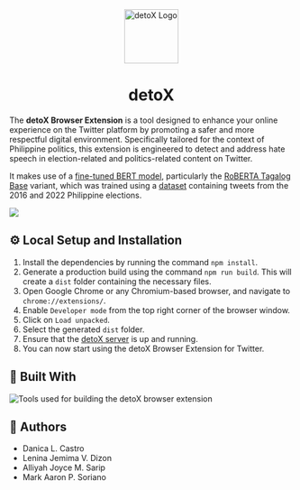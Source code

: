 <div align="center">
  <img width="96" alt="detoX Logo" src="https://github.com/alliyah95/detoX/assets/74038500/cbad609a-f536-4831-919e-e6d143ed3c58">

# detoX

</div>

The **detoX Browser Extension** is a tool designed to enhance your online experience on the Twitter platform by promoting a safer and more respectful digital environment. Specifically tailored for the context of Philippine politics, this extension is engineered to detect and address hate speech in election-related and politics-related content on Twitter.

It makes use of a [fine-tuned BERT model](https://huggingface.co/mapsoriano/roberta-tagalog-base-philippine-elections-2016-2022-hate-speech), particularly the [RoBERTA Tagalog Base](https://huggingface.co/jcblaise/roberta-tagalog-base) variant, which was trained using a [dataset](https://huggingface.co/datasets/mapsoriano/2016_2022_hate_speech_filipino) containing tweets from the 2016 and 2022 Philippine elections.

![](assets/detoX-Preview.gif)

## ⚙ Local Setup and Installation

1. Install the dependencies by running the command `npm install`.
2. Generate a production build using the command `npm run build`. This will create a `dist` folder containing the necessary files.
3. Open Google Chrome or any Chromium-based browser, and navigate to `chrome://extensions/`.
4. Enable `Developer mode` from the top right corner of the browser window.
5. Click on `Load unpacked`.
6. Select the generated `dist` folder.
7. Ensure that the [detoX server](https://github.com/alliyah95/detoX-api) is up and running.
8. You can now start using the detoX Browser Extension for Twitter.

## 🚧 Built With

<img src="https://skillicons.dev/icons?i=ts,react,webpack" alt="Tools used for building the detoX browser extension">

## 🧠 Authors

-   Danica L. Castro
-   Lenina Jemima V. Dizon
-   Alliyah Joyce M. Sarip
-   Mark Aaron P. Soriano

